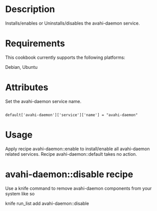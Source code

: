 
Description
===========

Installs/enables or Uninstalls/disables the avahi-daemon service.

Requirements
============

This cookbook currently supports the following platforms:

Debian, Ubuntu

Attributes
==========

Set the avahi-daemon service name.
<pre><code>
default['avahi-daemon']['service']['name'] = "avahi-daemon"
</pre></code>

Usage
=====

Apply recipe avahi-daemon::enable to install/enable all avahi-daemon related services.
Recipe avahi-daemon::default takes no action.

avahi-daemon::disable recipe
============================

Use a knife command to remove avahi-daemon components from your system like so

knife run_list add <node name> avahi-daemon::disable 
